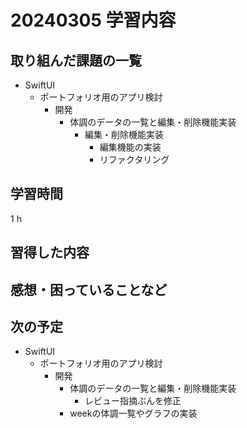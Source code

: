 # 20240305 学習内容

## 取り組んだ課題の一覧

- SwiftUI
  - ポートフォリオ用のアプリ検討
    - 開発
      - 体調のデータの一覧と編集・削除機能実装
        - 編集・削除機能実装
          - 編集機能の実装
          - リファクタリング

## 学習時間

1 h

## 習得した内容

## 感想・困っていることなど

## 次の予定

- SwiftUI
  - ポートフォリオ用のアプリ検討
    - 開発
      - 体調のデータの一覧と編集・削除機能実装
        - レビュー指摘ぶんを修正
      - weekの体調一覧やグラフの実装
